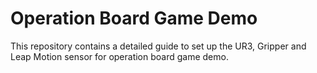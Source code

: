 # Operation Board Game Demo

This repository contains a detailed guide to set up the UR3, Gripper and Leap Motion sensor for operation board game demo.
